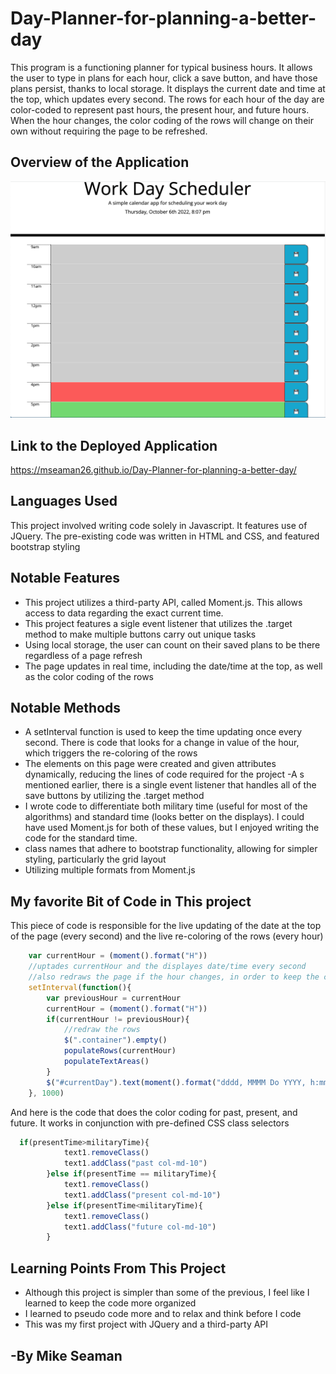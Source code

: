 # Day-Planner-for-planning-a-better-day
This program is a functioning planner for typical business hours.  It allows the user to type in plans for each hour, click a save button, and have those plans persist, thanks to local storage.  It displays the current date and time at the top, which updates every second. The rows for each hour of the day are color-coded to represent past hours, the present hour, and future hours.  When the hour changes, the color coding of the rows will change on their own without requiring the page to be refreshed.  

## Overview of the Application
<img src="assets/Word Day Planner.png" width = 600px>

## Link to the Deployed Application
https://mseaman26.github.io/Day-Planner-for-planning-a-better-day/

## Languages Used
This project involved writing code solely in Javascript.  It features use of JQuery.  The pre-existing code was written in HTML and CSS, and featured bootstrap styling

## Notable Features
- This project utilizes a third-party API, called Moment.js.  This allows access to data regarding the exact current time.  
- This project features a sigle event listener that utilizes the .target method to make multiple buttons carry out unique tasks
- Using local storage, the user can count on their saved plans to be there regardless of a page refresh
- The page updates in real time, including the date/time at the top, as well as the color coding of the rows

## Notable Methods
- A setInterval function is used to keep the time updating once every second. There is code that looks for a change in value of the hour, which triggers the re-coloring of the rows
- The elements on this page were created and given attributes dynamically, reducing the lines of code required for the project
-A s mentioned earlier, there is a single event listener that handles all of the save buttons by utilizing the .target method
- I wrote code to differentiate both military time (useful for most of the algorithms) and standard time (looks better on the displays). I could have used Moment.js for both of these values, but I enjoyed writing the code for the standard time.
- class names that adhere to bootstrap functionality, allowing for simpler styling, particularly the grid layout
- Utilizing multiple formats from Moment.js

## My favorite Bit of Code in This project
This piece of code is responsible for the live updating of the date at the top of the page (every second) and the live re-coloring of the rows (every hour)
```javascript
    var currentHour = (moment().format("H"))
    //uptades currentHour and the displayes date/time every second
    //also redraws the page if the hour changes, in order to keep the color coding of the rows up to date!
    setInterval(function(){
        var previousHour = currentHour
        currentHour = (moment().format("H"))
        if(currentHour != previousHour){
            //redraw the rows
            $(".container").empty()
            populateRows(currentHour)
            populateTextAreas()
        }
        $("#currentDay").text(moment().format("dddd, MMMM Do YYYY, h:mm a"))  
    }, 1000)
```
And here is the code that does the color coding for past, present, and future.  It works in conjunction with pre-defined CSS class selectors
```javascript
  if(presentTime>militaryTime){
            text1.removeClass()
            text1.addClass("past col-md-10")
        }else if(presentTime == militaryTime){
            text1.removeClass()
            text1.addClass("present col-md-10")
        }else if(presentTime<militaryTime){
            text1.removeClass()
            text1.addClass("future col-md-10")
        }
```

## Learning Points From This Project
- Although this project is simpler than some of the previous, I feel like I learned to keep the code more organized
- I learned to pseudo code more and to relax and think before I code
- This was my first project with JQuery and a third-party API

## -By Mike Seaman
